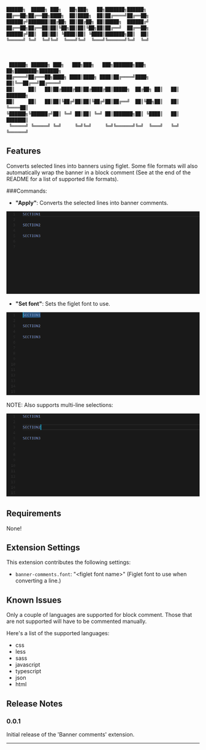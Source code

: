 ```
██████╗  █████╗ ███╗   ██╗███╗   ██╗███████╗██████╗ 
██╔══██╗██╔══██╗████╗  ██║████╗  ██║██╔════╝██╔══██╗
██████╔╝███████║██╔██╗ ██║██╔██╗ ██║█████╗  ██████╔╝
██╔══██╗██╔══██║██║╚██╗██║██║╚██╗██║██╔══╝  ██╔══██╗
██████╔╝██║  ██║██║ ╚████║██║ ╚████║███████╗██║  ██║
╚═════╝ ╚═╝  ╚═╝╚═╝  ╚═══╝╚═╝  ╚═══╝╚══════╝╚═╝  ╚═╝
                                                    


 ██████╗ ██████╗ ███╗   ███╗███╗   ███╗███████╗███╗   ██╗████████╗███████╗
██╔════╝██╔═══██╗████╗ ████║████╗ ████║██╔════╝████╗  ██║╚══██╔══╝██╔════╝
██║     ██║   ██║██╔████╔██║██╔████╔██║█████╗  ██╔██╗ ██║   ██║   ███████╗
██║     ██║   ██║██║╚██╔╝██║██║╚██╔╝██║██╔══╝  ██║╚██╗██║   ██║   ╚════██║
╚██████╗╚██████╔╝██║ ╚═╝ ██║██║ ╚═╝ ██║███████╗██║ ╚████║   ██║   ███████║
 ╚═════╝ ╚═════╝ ╚═╝     ╚═╝╚═╝     ╚═╝╚══════╝╚═╝  ╚═══╝   ╚═╝   ╚══════╝
```                                                                                              

## Features

Converts selected lines into banners using figlet. Some file formats will also automatically wrap the banner in a block comment (See at the end of the README for a list of supported file formats).

###Commands:

- __"Apply"__: Converts the selected lines into banner comments.

![feature 'Apply'](images/banner-comments-apply.gif)

- __"Set font"__: Sets the figlet font to use.

![feature 'Apply'](images/banner-comments-set-font.gif)

NOTE: Also supports multi-line selections:

![feature 'Apply'](images/banner-comments-multi-line.gif)

## Requirements

None!

## Extension Settings

This extension contributes the following settings:

* `banner-comments.font`: "\<figlet font name\>" (Figlet font to use when converting a line.)

## Known Issues

Only a couple of languages are supported for block comment. Those that are not supported will have to be commented manually.

Here's a list of the supported languages:
- css
- less
- sass
- javascript
- typescript
- json
- html

## Release Notes

### 0.0.1

Initial release of the 'Banner comments' extension.

-----------------------------------------------------------------------------------------------------------